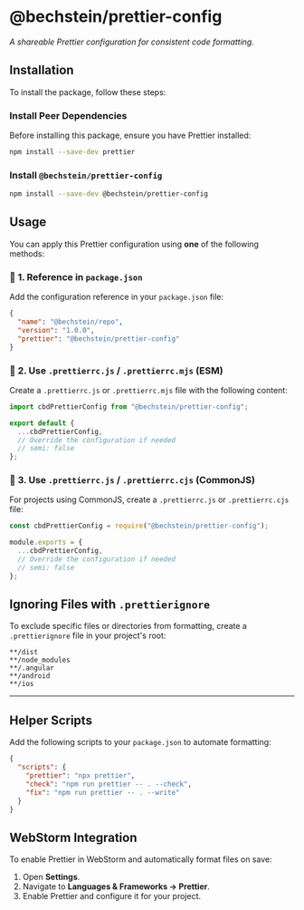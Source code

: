 # @bechstein/prettier-config

_A shareable Prettier configuration for consistent code formatting._

## Installation

To install the package, follow these steps:

### Install Peer Dependencies

Before installing this package, ensure you have Prettier installed:

```bash
npm install --save-dev prettier
```

### Install `@bechstein/prettier-config`

```bash
npm install --save-dev @bechstein/prettier-config
```

## Usage

You can apply this Prettier configuration using **one** of the following methods:

### 🔹 **1. Reference in `package.json`**
Add the configuration reference in your `package.json` file:

```json
{
  "name": "@bechstein/repo",
  "version": "1.0.0",
  "prettier": "@bechstein/prettier-config"
}
```

### 🔹 **2. Use `.prettierrc.js` / `.prettierrc.mjs` (ESM)**
Create a `.prettierrc.js` or `.prettierrc.mjs` file with the following content:

```js
import cbdPrettierConfig from "@bechstein/prettier-config";

export default {
  ...cbdPrettierConfig,
  // Override the configuration if needed
  // semi: false
};
```

### 🔹 **3. Use `.prettierrc.js` / `.prettierrc.cjs` (CommonJS)**
For projects using CommonJS, create a `.prettierrc.js` or `.prettierrc.cjs` file:

```js
const cbdPrettierConfig = require("@bechstein/prettier-config");

module.exports = {
  ...cbdPrettierConfig,
  // Override the configuration if needed
  // semi: false
};
```

## Ignoring Files with `.prettierignore`

To exclude specific files or directories from formatting, create a `.prettierignore` file in your project's root:

```gitignore
**/dist
**/node_modules
**/.angular
**/android
**/ios
```

---

## Helper Scripts

Add the following scripts to your `package.json` to automate formatting:

```json
{
  "scripts": {
    "prettier": "npx prettier",
    "check": "npm run prettier -- . --check",
    "fix": "npm run prettier -- . --write"
  }
}
```

## WebStorm Integration

To enable Prettier in WebStorm and automatically format files on save:

1. Open **Settings**.
2. Navigate to **Languages & Frameworks → Prettier**.
3. Enable Prettier and configure it for your project.

